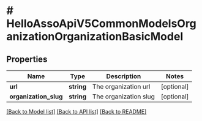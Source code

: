 # # HelloAssoApiV5CommonModelsOrganizationOrganizationBasicModel

## Properties

Name | Type | Description | Notes
------------ | ------------- | ------------- | -------------
**url** | **string** | The organization url | [optional]
**organization_slug** | **string** | The organization slug | [optional]

[[Back to Model list]](../../README.md#models) [[Back to API list]](../../README.md#endpoints) [[Back to README]](../../README.md)
